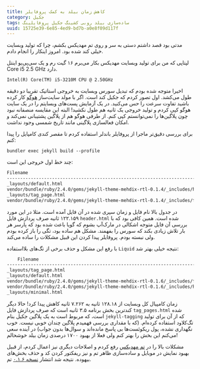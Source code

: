 ```yaml
---
title: کاهش زمان بیلد به کمک پروفایلر
category: جکیل
tags: ساده‌سازی بیلد روبی کشینگ جکیل پروفایلینگ
uuid: 15725e39-6e85-4ed9-bd7b-a0e8f09d117f
---
```

مدتی بود قصد داشتم دستی به سر و روی تم مهدیکس بکشم، چرا که تولید وبسایت خیلی کند شده بود. امروز اینکار را انجام دادم.

لپتاپی که من برای تولید وبسایت مهدیکس بکار می‌برم ۱۶ گیت رم و یک سی‌پی‌یو اینتل Core i5 2.5 GHz دارد. 

    Intel(R) Core(TM) i5-3210M CPU @ 2.50GHz

اخیرا متوجه شده بودم که تبدیل سورس وبسایت به خروجی استاتیک تقریبا دو دقیقه طول می‌کشد. اول تصور کردم که جکیل کند است. اگر با ‏مولد سایت‌ساز [هوگو][هوگو] کار کرده باشید تفاوت سرعت را حس می‌کنید. در یک آزمایش پست‌های وبسایتم را در یک سایت هوگو کپی کردم و تولید خروجی یک ثانیه هم طول نکشید! البته این مقایسه منصفانه نبود چون پلاگین‌ها را نمی‌توانستم کپی کنم. از طرفی هوگو هم از پلاگین پشتیبانی نمی‌کند و امکان فعالسازی پلاگینی مانند تاریخ شمسی وجود نداشت.

برای بررسی دقیق‌تر ماجرا از پروفایلر باندلر استفاده کردم تا مقصر کندی کامپایل را پیدا کنم:

    bundler exec jekyll build --profile

چند خط اول خروجی این است:


~~~~bash
Filename                                                                                     | Count |    Bytes |    Time
---------------------------------------------------------------------------------------------+-------+----------+--------
_layouts/default.html                                                                        |   191 | 3343.87K | 123.415
vendor/bundle/ruby/2.4.0/gems/jekyll-theme-mehdix-rtl-0.1.4/_includes/header.html            |   191 |  213.94K | 122.159
_layouts/tag_page.html                                                                       |   137 | 1388.12K |   3.364
vendor/bundle/ruby/2.4.0/gems/jekyll-theme-mehdix-rtl-0.1.4/_includes/footer.html            |   191 | 1013.57K |   0.654
~~~~

در جدول بالا نام فایل و زمان سپری شده در آن فایل آمده است. مثلا در این مورد ۱۲۲.۱۵۹ ثانیه صرف پردازش فایل `header.html` شده است. همین کافی بود که با بررسی آن فایل متوجه اشکالی در مارک‌آپ بشوم که گویا باعث شده بود که پارسر هر بار تلاش زیادی بکند که سورس را بفهمند. مشکل هم ساده بود، تگی را باز کرده بودم ولی نبسته بودم. پروفایلر پیدا کردن این قبیل مشکلات را ساده می‌کند.

با رفع این مشکل و حذف برخی از تگ‌های بلااستفاده `Liquid` نتیجه خیلی بهتر شد:

~~~~bash
    Filename                                                                                     | Count |    Bytes |  Time
---------------------------------------------------------------------------------------------+-------+----------+------
_layouts/tag_page.html                                                                       |   137 | 1394.06K | 3.528
_layouts/default.html                                                                        |   191 | 3216.87K | 1.315
vendor/bundle/ruby/2.4.0/gems/jekyll-theme-mehdix-rtl-0.1.6/_includes/footer.html            |   191 | 1055.16K | 0.643
vendor/bundle/ruby/2.4.0/gems/jekyll-theme-mehdix-rtl-0.1.6/_includes/head.html              |   192 |  153.29K | 0.411
_layouts/minimal.html                                                                        |     9 |  103.55K | 0.251
~~~~

زمان کامپیال کل وبسایت از ۱۲۸.۱۸ ثانیه به ۷.۲۶۲ ثانیه کاهش پیدا کرد! حالا دیگر کندترین بخش برنامه ۳.۵ ثانیه است که صرف پردازش فایل `tag_pages.html` شده است، که مربوط است به یک پلاگین جکیل بنام `jekyll-tagging` که از آن برای تولید تگ‌کلاود استفاده کرده‌ام. (که با مقداری بررسی فهمیدم پلاگین چندان خوبی نیست. خوب نگهداری نشده، پول ریکوئست‌ها بی پاسخ مانده‌اند و سوال‌ها بدون جواب) در آینده سعی می‌کنم این بخش را بهتر کنم ولی فعلا از بهبود ۱۷۰۰ درصدی زمان بیلد خوشحالم!

مشکلات بالا را در [تم مهدیکس][مهدیکس] رفع کردم و اصلاحات دیگری نیز اعمال کردم، از قبیل بهبود نمایش در موبایل و ساده‌سازی ظاهر تم و نیز ریفکتور کردن کد و حذف بخش‌های بیهوده. نتیجه شد انتشار ‬‬[نسخه ۰.۱.۶][نسخه] تم.

[هوگو]: https://github.com/gohugoio/hugo
[مهدیکس]: https://github.com/mehdisadeghi/jekyll-theme-mehdix-rtl
[نسخه]: https://rubygems.org/gems/jekyll-theme-mehdix-rtl/versions/0.1.6
